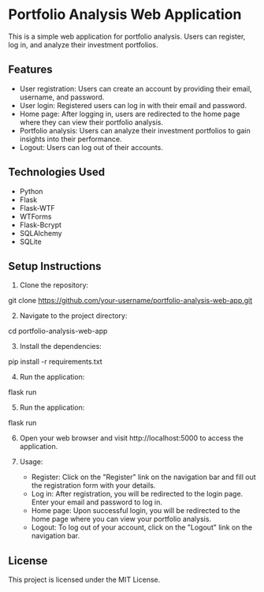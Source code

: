 # Portfolio Analysis Web Application

This is a simple web application for portfolio analysis. Users can register, log in, and analyze their investment portfolios.

## Features

- User registration: Users can create an account by providing their email, username, and password.
- User login: Registered users can log in with their email and password.
- Home page: After logging in, users are redirected to the home page where they can view their portfolio analysis.
- Portfolio analysis: Users can analyze their investment portfolios to gain insights into their performance.
- Logout: Users can log out of their accounts.

## Technologies Used

- Python
- Flask
- Flask-WTF
- WTForms
- Flask-Bcrypt
- SQLAlchemy
- SQLite

## Setup Instructions

1. Clone the repository:

git clone https://github.com/your-username/portfolio-analysis-web-app.git


2. Navigate to the project directory:

cd portfolio-analysis-web-app


3. Install the dependencies:

pip install -r requirements.txt


4. Run the application:

flask run


5. Run the application:

flask run


6. Open your web browser and visit http://localhost:5000 to access the application.


7. Usage:

    - Register: Click on the "Register" link on the navigation bar and fill out the registration form with your details.
    - Log in: After registration, you will be redirected to the login page. Enter your email and password to log in.
    - Home page: Upon successful login, you will be redirected to the home page where you can view your portfolio analysis.
    - Logout: To log out of your account, click on the "Logout" link on the navigation bar.


## License
This project is licensed under the MIT License.
